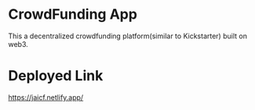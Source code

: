 # CrowdFunding App

This a decentralized crowdfunding platform(similar to Kickstarter) built on web3.

# Deployed Link

https://jaicf.netlify.app/
